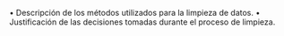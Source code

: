• Descripción de los métodos utilizados para la limpieza de datos.
• Justificación de las decisiones tomadas durante el proceso de limpieza.